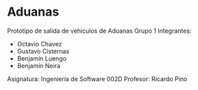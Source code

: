 # Aduanas
Prototipo de salida de vehiculos de Aduanas
Grupo 1
Integrantes: 
- Octavio Chavez
- Gustavo Cisternas
- Benjamín Luengo
- Benjamín Neira

Asignatura: Ingeniería de Software 002D
Profesor: Ricardo Pino
